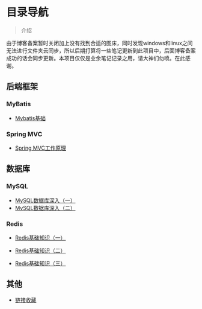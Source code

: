 

# 目录导航

> 介绍

由于博客备案暂时关闭加上没有找到合适的图床，同时发现windows和linux之间无法进行文件夹云同步，所以后期打算将一些笔记更新到此项目中，后面博客备案成功的话会同步更新。本项目仅仅是业余笔记记录之用，请大神们勿喷。在此感谢。



## 后端框架

### MyBatis

+ [Mybatis基础](note/Mybatis基础.md)

### Spring MVC

+ [Spring MVC工作原理](note/SpringMVC工作原理.md)





## 数据库

### MySQL

+ [MySQL数据库深入（一）](note/MySQL深入（一）.md)
+ [MySQL数据库深入（二）](note/MySQL深入（二）.md)

### Redis

+ [Redis基础知识（一）](note/Redis基础知识（一）.md)

+ [Redis基础知识（二）](note/Redis基础知识（二）.md)
+ [Redis基础知识（三）](note/Redis基础知识（三）.md)

## 其他

+ [链接收藏](note/链接收藏.md)